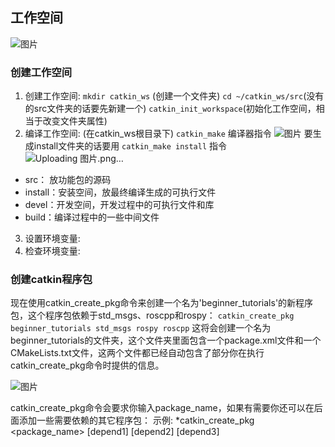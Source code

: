 ## 工作空间

![图片](https://user-images.githubusercontent.com/87596371/164629164-8981f702-b760-46ab-a314-ef2e858bc75b.png)

### 创建工作空间

1. 创建工作空间:     `mkdir catkin_ws` (创建一个文件夹)  `cd ~/catkin_ws/src`(没有的src文件夹的话要先新建一个)  `catkin_init_workspace`(初始化工作空间，相当于改变文件夹属性)
2. 编译工作空间:     (在catkin_ws根目录下) `catkin_make` 编译器指令
![图片](https://user-images.githubusercontent.com/87596371/164644632-8e560c59-aedc-4469-935d-7ee0e59ee672.png)
要生成install文件夹的话要用 `catkin_make install` 指令
![Uploading 图片.png…]()

- src： 放功能包的源码
- install：安装空间，放最终编译生成的可执行文件
- devel：开发空间，开发过程中的可执行文件和库
- build：编译过程中的一些中间文件

3. 设置环境变量:
4. 检查环境变量:


### 创建catkin程序包
现在使用catkin_create_pkg命令来创建一个名为'beginner_tutorials'的新程序包，这个程序包依赖于std_msgs、roscpp和rospy：
`catkin_create_pkg beginner_tutorials std_msgs rospy roscpp`
这将会创建一个名为beginner_tutorials的文件夹，这个文件夹里面包含一个package.xml文件和一个CMakeLists.txt文件，这两个文件都已经自动包含了部分你在执行catkin_create_pkg命令时提供的信息。

![图片](https://user-images.githubusercontent.com/87596371/164643165-f136de93-8182-405f-a0ed-be43f01bd6bd.png)

catkin_create_pkg命令会要求你输入package_name，如果有需要你还可以在后面添加一些需要依赖的其它程序包：
示例:
*catkin_create_pkg <package_name> [depend1] [depend2] [depend3]
